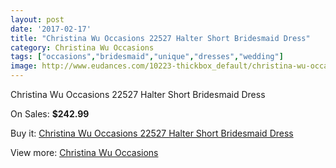```yaml
---
layout: post
date: '2017-02-17'
title: "Christina Wu Occasions 22527 Halter Short Bridesmaid Dress"
category: Christina Wu Occasions
tags: ["occasions","bridesmaid","unique","dresses","wedding"]
image: http://www.eudances.com/10223-thickbox_default/christina-wu-occasions-22527-halter-short-bridesmaid-dress.jpg
---
```

Christina Wu Occasions 22527 Halter Short Bridesmaid Dress

On Sales: **$242.99**
<a href="https://www.eudances.com/en/christina-wu-occasions/3344-christina-wu-occasions-22527-halter-short-bridesmaid-dress.html"><amp-img layout="responsive" width="600" height="600" src="//www.eudances.com/10223-thickbox_default/christina-wu-occasions-22527-halter-short-bridesmaid-dress.jpg" alt="Christina Wu Occasions 22527 Halter Short Bridesmaid Dress 0" /></a>
<a href="https://www.eudances.com/en/christina-wu-occasions/3344-christina-wu-occasions-22527-halter-short-bridesmaid-dress.html"><amp-img layout="responsive" width="600" height="600" src="//www.eudances.com/10226-thickbox_default/christina-wu-occasions-22527-halter-short-bridesmaid-dress.jpg" alt="Christina Wu Occasions 22527 Halter Short Bridesmaid Dress 1" /></a>
<a href="https://www.eudances.com/en/christina-wu-occasions/3344-christina-wu-occasions-22527-halter-short-bridesmaid-dress.html"><amp-img layout="responsive" width="600" height="600" src="//www.eudances.com/10225-thickbox_default/christina-wu-occasions-22527-halter-short-bridesmaid-dress.jpg" alt="Christina Wu Occasions 22527 Halter Short Bridesmaid Dress 2" /></a>
<a href="https://www.eudances.com/en/christina-wu-occasions/3344-christina-wu-occasions-22527-halter-short-bridesmaid-dress.html"><amp-img layout="responsive" width="600" height="600" src="//www.eudances.com/10224-thickbox_default/christina-wu-occasions-22527-halter-short-bridesmaid-dress.jpg" alt="Christina Wu Occasions 22527 Halter Short Bridesmaid Dress 3" /></a>

Buy it: [Christina Wu Occasions 22527 Halter Short Bridesmaid Dress](https://www.eudances.com/en/christina-wu-occasions/3344-christina-wu-occasions-22527-halter-short-bridesmaid-dress.html "Christina Wu Occasions 22527 Halter Short Bridesmaid Dress")

View more: [Christina Wu Occasions](https://www.eudances.com/en/59-christina-wu-occasions "Christina Wu Occasions")